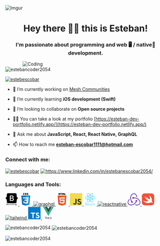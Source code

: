![Imgur](https://i.imgur.com/jvr1D9H.jpg)
<h1 align="center">Hey there 🖖🏻 this is Esteban!</h1>
<h3 align="center">I'm passionate about programming and web 🖥 / native📱 development.</h3>

<img align="right" alt="Coding" width="450" src="https://i.pinimg.com/originals/e8/f4/53/e8f453469a3ec97ecd354df465d73913.gif" >

<p align="left"> <img src="https://komarev.com/ghpvc/?username=estebancoder2054&label=Profile%20views&color=0e75b6&style=plastic" alt="estebancoder2054" /> </p>

<p align="left"> <a href="https://twitter.com/estebescobar" target="blank"><img src="https://img.shields.io/twitter/follow/estebescobar?logo=twitter&style=for-the-badge" alt="estebescobar" /></a> </p>

- 🔭 I’m currently working on [Mesh Communities](https://www.meshcommunities.us/)

- 🌱 I’m currently learning **iOS development (Swift)**

- 👯 I’m looking to collaborate on **Open source projects**

- 👨‍💻 You can take a look at my portfolio [https://esteban-dev-portfolio.netlify.app/](https://esteban-dev-portfolio.netlify.app/)

- 💬 Ask me about **JavaScript, React, React Native, GraphQL**

- 📫 How to reach me **esteban-escobar1111@hotmail.com**

<h3 align="left">Connect with me:</h3>
<p align="left">
<a href="https://twitter.com/estebescobar" target="blank"><img align="center" src="https://raw.githubusercontent.com/rahuldkjain/github-profile-readme-generator/master/src/images/icons/Social/twitter.svg" alt="estebescobar" height="30" width="40" /></a>
<a href="https://linkedin.com/in/https://www.linkedin.com/in/estebanescobar2054/" target="blank"><img align="center" src="https://raw.githubusercontent.com/rahuldkjain/github-profile-readme-generator/master/src/images/icons/Social/linked-in-alt.svg" alt="https://www.linkedin.com/in/estebanescobar2054/" height="30" width="40" /></a>
</p>

<h3 align="left">Languages and Tools:</h3>
<p align="left"> <a href="https://getbootstrap.com" target="_blank" rel="noreferrer"> <img src="https://raw.githubusercontent.com/devicons/devicon/master/icons/bootstrap/bootstrap-plain-wordmark.svg" alt="bootstrap" width="40" height="40"/> </a> <a href="https://www.w3schools.com/css/" target="_blank" rel="noreferrer"> <img src="https://raw.githubusercontent.com/devicons/devicon/master/icons/css3/css3-original-wordmark.svg" alt="css3" width="40" height="40"/> </a> <a href="https://graphql.org" target="_blank" rel="noreferrer"> <img src="https://www.vectorlogo.zone/logos/graphql/graphql-icon.svg" alt="graphql" width="40" height="40"/> </a> <a href="https://www.w3.org/html/" target="_blank" rel="noreferrer"> <img src="https://raw.githubusercontent.com/devicons/devicon/master/icons/html5/html5-original-wordmark.svg" alt="html5" width="40" height="40"/> </a> <a href="https://developer.mozilla.org/en-US/docs/Web/JavaScript" target="_blank" rel="noreferrer"> <img src="https://raw.githubusercontent.com/devicons/devicon/master/icons/javascript/javascript-original.svg" alt="javascript" width="40" height="40"/> </a> <a href="https://reactjs.org/" target="_blank" rel="noreferrer"> <img src="https://raw.githubusercontent.com/devicons/devicon/master/icons/react/react-original-wordmark.svg" alt="react" width="40" height="40"/> </a> <a href="https://reactnative.dev/" target="_blank" rel="noreferrer"> <img src="https://reactnative.dev/img/header_logo.svg" alt="reactnative" width="40" height="40"/> </a> <a href="https://redux.js.org" target="_blank" rel="noreferrer"> <img src="https://raw.githubusercontent.com/devicons/devicon/master/icons/redux/redux-original.svg" alt="redux" width="40" height="40"/> </a> <a href="https://developer.apple.com/swift/" target="_blank" rel="noreferrer"> <img src="https://raw.githubusercontent.com/devicons/devicon/master/icons/swift/swift-original.svg" alt="swift" width="40" height="40"/> </a> <a href="https://tailwindcss.com/" target="_blank" rel="noreferrer"> <img src="https://www.vectorlogo.zone/logos/tailwindcss/tailwindcss-icon.svg" alt="tailwind" width="40" height="40"/> </a> <a href="https://www.typescriptlang.org/" target="_blank" rel="noreferrer"> <img src="https://raw.githubusercontent.com/devicons/devicon/master/icons/typescript/typescript-original.svg" alt="typescript" width="40" height="40"/> </a> <a href="https://vuejs.org/" target="_blank" rel="noreferrer"> <img src="https://raw.githubusercontent.com/devicons/devicon/master/icons/vuejs/vuejs-original-wordmark.svg" alt="vuejs" width="40" height="40"/> </a> </p>

<p><img align="left" src="https://github-readme-stats.vercel.app/api/top-langs?username=estebancoder2054&show_icons=true&theme=highcontrast&locale=en&layout=compact" alt="estebancoder2054" /></p>

<p>&nbsp;<img align="center" src="https://github-readme-stats.vercel.app/api?username=estebancoder2054&show_icons=true&theme=highcontrast&locale=en" alt="estebancoder2054" /></p>

<p><img align="center" src="https://github-readme-streak-stats.herokuapp.com/?user=estebancoder2054&theme=highcontrast" alt="estebancoder2054" /></p>
